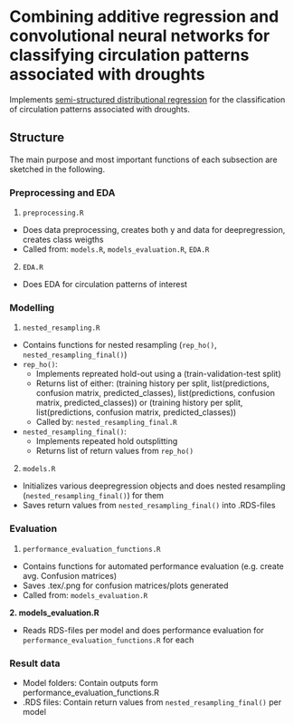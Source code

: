 # Combining additive regression and convolutional neural networks for classifying circulation patterns associated with droughts 

Implements [semi-structured distributional regression](https://github.com/neural-structured-additive-learning/deepregression) for the classification of circulation patterns associated with droughts. 

## Structure
The main purpose and most important functions of each subsection are sketched in the following.

### Preprocessing and EDA
1. `preprocessing.R`
  * Does data preprocessing, creates both y and data for deepregression, creates class weigths
  * Called from: `models.R`, `models_evaluation.R`, `EDA.R`

2. `EDA.R`
  * Does EDA for circulation patterns of interest 
### Modelling
1. `nested_resampling.R`
  * Contains functions for nested resampling (`rep_ho()`, `nested_resampling_final()`)
  * `rep_ho()`:
     * Implements repreated hold-out using a (train-validation-test split)
     * Returns list of either: (training history per split, list(predictions, confusion matrix, predicted_classes), list(predictions, confusion matrix, predicted_classes)) or
       (training history per split, list(predictions, confusion matrix, predicted_classes))
    * Called by: `nested_resampling_final.R`
  * `nested_resampling_final()`:
    * Implements repeated hold outsplitting
    * Returns list of return values from `rep_ho()`
  
2. `models.R`
  * Initializes various deepregression objects and does nested resampling (`nested_resampling_final()`) for them
  * Saves return values from `nested_resampling_final()` into .RDS-files

### Evaluation
1. `performance_evaluation_functions.R`
  * Contains functions for automated performance evaluation (e.g. create avg. Confusion matrices)
  * Saves .tex/.png for confusion matrices/plots generated
  * Called from: `models_evaluation.R`

**2. models_evaluation.R**
  * Reads RDS-files per model and does performance evaluation for `performance_evaluation_functions.R` for each

### Result data
* Model folders: Contain outputs form performance_evaluation_functions.R
* .RDS files: Contain return values from `nested_resampling_final()` per model
